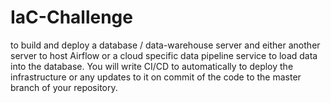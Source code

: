 # IaC-Challenge
to build and deploy a database / data-warehouse server and either another server to host Airflow or a cloud specific data pipeline service to load data into the database. You will write CI/CD to automatically to deploy the infrastructure or any updates to it on commit of the code to the master branch of your repository.
